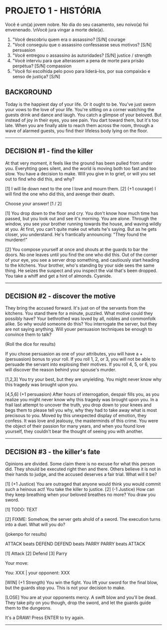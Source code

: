 # **PROJETO 1** - HISTÓRIA

Você é um(a) jovem nobre. No dia do seu casamento, seu noivo(a) foi envenenado. \nVocê jura vingar a morte dele(a).


1.  "Você descobriu quem era o assassino? [S/N] courage
2.  "Você conseguiu que o assassino confessasse seus motivos? [S/N] persuasion
3.  "Você entregou o assassino às autoridades? [S/N] justice / strength
4.  "Você interviu para que alterassem a pena de morte para prisão perpétua? [S/N] compassion
5.  "Você foi escolhida pelo povo para liderá-los, por sua compaixão e senso de justiça? [S/N] 

## **BACKGROUND**

Today is the happiest day of your life. Or it ought to be. You've just sworn your vows to the love of your life. 
You're sitting on a corner watching the guests drink and dance and laugh. You catch a glimpse of your beloved. 
But instead of joy in their eyes, you see pain. You dart toward them, but it's too late.
When you are finally able to reach them across the room, through a wave of alarmed guests, you find their lifeless body lying on the floor.

------------------------------

## **DECISION #1** - find the killer

At that very moment, it feels like the ground has been pulled from under you. 
Everyhting goes silent, and the world is moving both too fast and too slow. You have a decision to make.
Will you give in to grief, or will you set out to find who did this, and why?

[1] I will lie down next to the one I love and mourn them. 
[2] (+1 courage) I will find the one who did this, and avenge their death. 

Choose your answer! [1 / 2]

[1] You drop down to the floor and cry. You don't know how much time has passed, but you look out and see it's morning. 
You are alone. Through the window, you see your brother running towards the house, and waving wildly at you.
At first, you can't quite make out whats he's saying. But as he gets closer, you understand. He's frantically announcing: "They found the murderer!"

[2] You compose yourself at once and shouts at the guards to bar the doors. No one leaves until you find the one who did this.
Out of the corner of your eye, you see a server drop something, and cautiously start heading to the kitchens.
Your brother, who's standing by your side sees the same thing. He seizes the suspect and you inspect the vial that's been dropped.
You take a whiff and get a hint of almonds. Cyanide. 

------------------------------

## **DECISION #2** - discover the motive

They bring the accused forward. It's just on of the servants from the kitchens. You stand there for a minute, puzzled.
What motive could they possibly have? Your bethrothed was loved by all, nobles and commonfolk alike. So why would someone do this?
You interrogate the server, but they are not saying anything. Will youer persuasion techniques be enough to convince them to talk?

(Roll the dice for results)

If you chose persuasion as one of your attributes, you will have a +(persuasion) bonus to your roll.
If you roll 1, 2, or 3, you will not be able to persuade the servant into explosing their motives.
If you roll 4, 5, or 6, you will discover the reason behind your spouse's murder.

[1,2,3] You try your best, but they are unyielding. You might never know why this tragedy was brought upon you.

[4,5,6] (+1 persuasion) After hours of interrogation, despair fills you, as you realize you might never know why this tragedy was brought upon you.
In a frail last attempt to uncover the truth, you drop down to your knees and begs them to please tell you why, why they had to take away what is most precisous to you.
Moved by this unexpected display of emotion, they confess. It was love and jealousy, the masterminds of this crime.
You were the object of their passion for many years, and when you found love yourself, they couldn't bear the thought of seeing you with another.

------------------------------

## **DECISION #3** - the killer's fate

Opinions are divided. Some claim there is no excuse for what this person did. They should be executed right then and there.
Others believe it is not in their hands to judge, and the accused deserves a fair trial. What will it be?

[1] (+1 Justice) You are outraged that anyone would think you would commit such a heinous act! You take the killer to justice.
[2] (-1 Justice) How can they keep breathing when your beloved breathes no more? You draw you sword.

[1] TODO: TEXT

[2] FIXME: Somehow, the server gets ahold of a sword. The execution turns into a duel. What will you do?

(jokenpo for results)

ATTACK beats DEFEND
DEFEND beats PARRY
PARRY beats ATTACK

[1] Attack
[2] Defend
[3] Parry

Your move: 

You: XXX | your opponent: XXX

[WIN] (+1 Strength) You win the fight. You lift your sword for the final blow, but the guards stop you. This is not your decision to make.

[LOSE] You are at your opponents mercy. A swift blow and you'll be dead. They take pity on you though, drop the sword, and let the guards guide them to the dungeons.

It's a DRAW! 
Press ENTER to try again.

---